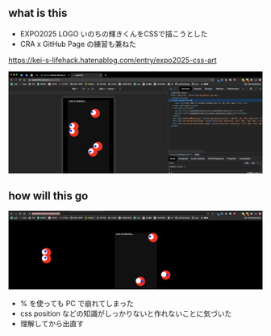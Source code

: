 ## what is this

* EXPO2025 LOGO いのちの輝きくんをCSSで描こうとした
* CRA x GitHub Page の練習も兼ねた

https://kei-s-lifehack.hatenablog.com/entry/expo2025-css-art

![SP](./images/SP.png)

## how will this go

![SP](./images/PC.png)

* % を使っても PC で崩れてしまった
* css position などの知識がしっかりないと作れないことに気づいた
* 理解してから出直す

